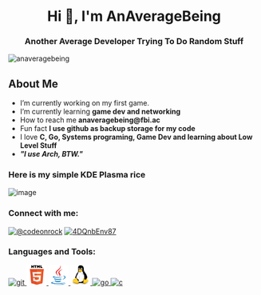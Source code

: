 <h1 align="center">Hi 👋, I'm AnAverageBeing</h1>
<h3 align="center">Another Average Developer Trying To Do Random Stuff</h3>

<p align="left"> <img src="https://komarev.com/ghpvc/?username=anaveragebeing&label=Profile%20views&color=0e75b6&style=flat" alt="anaveragebeing" /> </p>

<h2> About Me </h2>
<ul>
  <li>I’m currently working on my first game.</li>
  <li>I’m currently learning <b>game dev and networking</b></li>
  <li>How to reach me <strong>anaveragebeing@fbi.ac</strong></li>
  <li>Fun fact <b>I use github as backup storage for my code</b></li>
  <li>I love <b>C, Go, Systems programing, Game Dev and learning about Low Level Stuff</b></li>
  <li><b><em><strong>"I use Arch, BTW."</strong></em></b></li>
</ul>

### Here is my simple KDE Plasma rice
![image](https://github.com/AnAverageBeing/AnAverageBeing/assets/84959276/e19b46fc-061c-4a05-b5ee-21bdee7362a7)


<h3 align="left">Connect with me:</h3>
<p align="left">
<a href="https://www.youtube.com/@codeonrock" target="blank"><img align="center" src="https://raw.githubusercontent.com/rahuldkjain/github-profile-readme-generator/master/src/images/icons/Social/youtube.svg" alt="@codeonrock" height="30" width="40" /></a>
<a href="https://discord.gg/KbdzV2whtM" target="blank"><img align="center" src="https://raw.githubusercontent.com/rahuldkjain/github-profile-readme-generator/master/src/images/icons/Social/discord.svg" alt="4DQnbEnv87" height="30" width="40" /></a>
</p>

<h3 align="left">Languages and Tools:</h3>
<p align="left"> <a href="https://git-scm.com/" target="_blank" rel="noreferrer"> <img src="https://www.vectorlogo.zone/logos/git-scm/git-scm-icon.svg" alt="git" width="40" height="40"/> </a> <a href="https://www.w3.org/html/" target="_blank" rel="noreferrer"> <img src="https://raw.githubusercontent.com/devicons/devicon/master/icons/html5/html5-original-wordmark.svg" alt="html5" width="40" height="40"/> </a> <a href="https://www.java.com" target="_blank" rel="noreferrer"> <img src="https://raw.githubusercontent.com/devicons/devicon/master/icons/java/java-original.svg" alt="java" width="40" height="40"/> </a> <a href="https://www.linux.org/" target="_blank" rel="noreferrer"> <img src="https://raw.githubusercontent.com/devicons/devicon/master/icons/linux/linux-original.svg" alt="linux" width="40" height="40"/> </a><a href="https://go.dev/" target="_blank" rel="noreferrer"> <img src="https://go.dev/blog/go-brand/Go-Logo/SVG/Go-Logo_Aqua.svg" alt="go" width="40" height="40"/> </a><a href="[https://go.dev/](https://www.wikiwand.com/en/C_(programming_language))" target="_blank" rel="noreferrer"> <img src="https://upload.wikimedia.org/wikipedia/commons/1/18/C_Programming_Language.svg" alt="c" width="40" height="40"/> </a></p>

